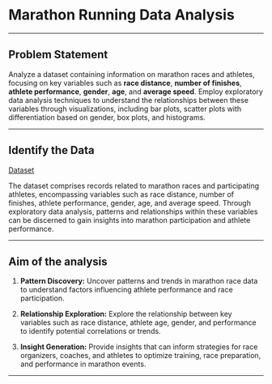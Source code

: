 # Marathon Running Data Analysis
-----

## Problem Statement

Analyze a dataset containing information on marathon races and athletes, focusing on key variables such as **race distance**, **number of finishes**, **athlete performance**, **gender**, **age**, and **average speed**. Employ exploratory data analysis techniques to understand the relationships between these variables through visualizations, including bar plots, scatter plots with differentiation based on gender, box plots, and histograms.

-----

## Identify the Data

[Dataset](https://www.kaggle.com/datasets/aiaiaidavid/the-big-dataset-of-ultra-marathon-running/data)

The dataset comprises records related to marathon races and participating athletes, encompassing variables such as race distance, number of finishes, athlete performance, gender, age, and average speed. Through exploratory data analysis, patterns and relationships within these variables can be discerned to gain insights into marathon participation and athlete performance.

-----

## Aim of the analysis

1. **Pattern Discovery:** Uncover patterns and trends in marathon race data to understand factors influencing athlete performance and race participation.

2. **Relationship Exploration:** Explore the relationship between key variables such as race distance, athlete age, gender, and performance to identify potential correlations or trends.

3. **Insight Generation:** Provide insights that can inform strategies for race organizers, coaches, and athletes to optimize training, race preparation, and performance in marathon events.

-----